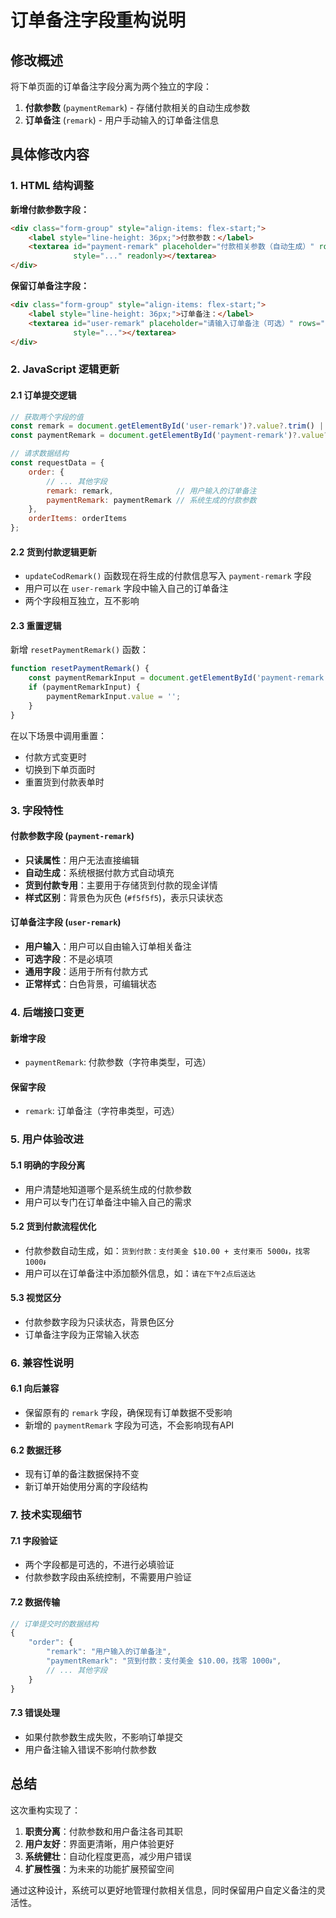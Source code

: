 # 订单备注字段重构说明

## 修改概述

将下单页面的订单备注字段分离为两个独立的字段：
1. **付款参数** (`paymentRemark`) - 存储付款相关的自动生成参数
2. **订单备注** (`remark`) - 用户手动输入的订单备注信息

## 具体修改内容

### 1. HTML 结构调整

**新增付款参数字段：**
```html
<div class="form-group" style="align-items: flex-start;">
    <label style="line-height: 36px;">付款参数：</label>
    <textarea id="payment-remark" placeholder="付款相关参数（自动生成）" rows="2" 
              style="..." readonly></textarea>
</div>
```

**保留订单备注字段：**
```html
<div class="form-group" style="align-items: flex-start;">
    <label style="line-height: 36px;">订单备注：</label>
    <textarea id="user-remark" placeholder="请输入订单备注（可选）" rows="2" 
              style="..."></textarea>
</div>
```

### 2. JavaScript 逻辑更新

#### 2.1 订单提交逻辑
```javascript
// 获取两个字段的值
const remark = document.getElementById('user-remark')?.value?.trim() || '';
const paymentRemark = document.getElementById('payment-remark')?.value?.trim() || '';

// 请求数据结构
const requestData = {
    order: {
        // ... 其他字段
        remark: remark,              // 用户输入的订单备注
        paymentRemark: paymentRemark // 系统生成的付款参数
    },
    orderItems: orderItems
};
```

#### 2.2 货到付款逻辑更新
- `updateCodRemark()` 函数现在将生成的付款信息写入 `payment-remark` 字段
- 用户可以在 `user-remark` 字段中输入自己的订单备注
- 两个字段相互独立，互不影响

#### 2.3 重置逻辑
新增 `resetPaymentRemark()` 函数：
```javascript
function resetPaymentRemark() {
    const paymentRemarkInput = document.getElementById('payment-remark');
    if (paymentRemarkInput) {
        paymentRemarkInput.value = '';
    }
}
```

在以下场景中调用重置：
- 付款方式变更时
- 切换到下单页面时
- 重置货到付款表单时

### 3. 字段特性

#### 付款参数字段 (`payment-remark`)
- **只读属性**：用户无法直接编辑
- **自动生成**：系统根据付款方式自动填充
- **货到付款专用**：主要用于存储货到付款的现金详情
- **样式区别**：背景色为灰色 (`#f5f5f5`)，表示只读状态

#### 订单备注字段 (`user-remark`)
- **用户输入**：用户可以自由输入订单相关备注
- **可选字段**：不是必填项
- **通用字段**：适用于所有付款方式
- **正常样式**：白色背景，可编辑状态

### 4. 后端接口变更

#### 新增字段
- `paymentRemark`: 付款参数（字符串类型，可选）

#### 保留字段
- `remark`: 订单备注（字符串类型，可选）

### 5. 用户体验改进

#### 5.1 明确的字段分离
- 用户清楚地知道哪个是系统生成的付款参数
- 用户可以专门在订单备注中输入自己的需求

#### 5.2 货到付款流程优化
- 付款参数自动生成，如：`货到付款：支付美金 $10.00 + 支付柬币 5000៛，找零 1000៛`
- 用户可以在订单备注中添加额外信息，如：`请在下午2点后送达`

#### 5.3 视觉区分
- 付款参数字段为只读状态，背景色区分
- 订单备注字段为正常输入状态

### 6. 兼容性说明

#### 6.1 向后兼容
- 保留原有的 `remark` 字段，确保现有订单数据不受影响
- 新增的 `paymentRemark` 字段为可选，不会影响现有API

#### 6.2 数据迁移
- 现有订单的备注数据保持不变
- 新订单开始使用分离的字段结构

### 7. 技术实现细节

#### 7.1 字段验证
- 两个字段都是可选的，不进行必填验证
- 付款参数字段由系统控制，不需要用户验证

#### 7.2 数据传输
```javascript
// 订单提交时的数据结构
{
    "order": {
        "remark": "用户输入的订单备注",
        "paymentRemark": "货到付款：支付美金 $10.00，找零 1000៛",
        // ... 其他字段
    }
}
```

#### 7.3 错误处理
- 如果付款参数生成失败，不影响订单提交
- 用户备注输入错误不影响付款参数

## 总结

这次重构实现了：
1. **职责分离**：付款参数和用户备注各司其职
2. **用户友好**：界面更清晰，用户体验更好
3. **系统健壮**：自动化程度更高，减少用户错误
4. **扩展性强**：为未来的功能扩展预留空间

通过这种设计，系统可以更好地管理付款相关信息，同时保留用户自定义备注的灵活性。 